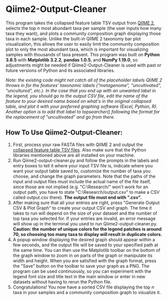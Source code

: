 # Qiime2-Output-Cleaner
This program takes the collapsed feature table TSV output from [QIIME 2](https://qiime2.org/), selects the top *n* most abundant taxa per sample (the user inputs how many taxa they want), and plots a community composition graph displaying those taxa in each sample. Unlike the built-in QIIME 2 taxonomy bar plot visualization, this allows the user to easily limit the community composition plot to only the most abundant taxa, which is important for visualizing samples with thousands of taxa present. This program was built on **Python 3.8.5** with **Matplotlib 3.2.2**, **pandas 1.0.5**, and **NumPy 1.19.0**, so adjustments might be needed if Qiime2-Output-Cleaner is used with past or future versions of Python and its associated libraries.

*Note: the existing code might not catch all of the placeholder labels QIIME 2 throws in for the features' taxonomic labels ("metagenome", "uncultivated", "uncultured", etc.). In the case that you end up with an unwanted label in the legend, you should go to the output CSV file, edit the name of the feature to your desired name based on what's in the original collapsed table, and plot it with your preferred graphing software (Excel, Python, R). Another option is to add that label to topsearcher() following the format for the replacement of "uncultivated" and go from there.*

## How To Use Qiime2-Output-Cleaner:
1. First, process your raw FASTA files with QIIME 2 and output the [collapsed feature table TSV files](https://docs.qiime2.org/2020.2/plugins/available/taxa/collapse/). Also make sure that the Python libraries mentioned above are all installed on your machine.
2. Run Qiime2-output-cleaner.py and follow the prompts in the labels and entry boxes to tell it where your input TSV file is, indicate where you want your output table saved to, customize the number of taxa you choose, and change the graph parameters. Note that the paths of the input and output files must include the actual name of the file itself, since those are not implied (e.g. "C:\Research/" won't work for an output path, you have to state "C:\Research/output.csv" to make a CSV called output.csv there). **The output file must end with ".csv".**
3. After making sure that all your entries are right, press "Generate Output CSV & Plot Graph" to create your output CSV and graph. The time it takes to run will depend on the size of your dataset and the number of top taxa you selected for. If your entries are invalid, an error message will show up in the terminal you used to run Qiime2-output-cleaner.py. **Caution: the number of unique colors for the legend patches is around 70, so choosing too many taxa to display will result in duplicate colors.**
4. A popup window displaying the desired graph should appear within a few seconds, and the output file will be saved to your specified path at the same time. You can then use the Matplotlib toolbar on the bottom of the graph window to zoom in on parts of the graph or manipulate its width and height. When you are satisfied with the graph format, press the "Save" button on the toolbar to save your graph as a PNG. The program can be used continuously, so you can experiment with the legend font size and title text in the main window or enter in new datasets without having to rerun the Python file.
5. Congratulations! You now have a sorted CSV file displaying the top *n* taxa in your samples and a community composition graph to visualize it.
